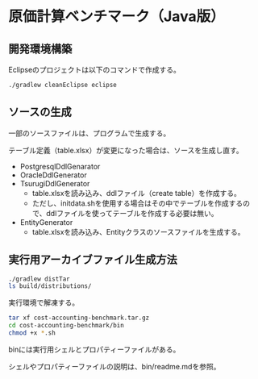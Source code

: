 # 原価計算ベンチマーク（Java版）

## 開発環境構築

Eclipseのプロジェクトは以下のコマンドで作成する。

````bash
./gradlew cleanEclipse eclipse
````



## ソースの生成

一部のソースファイルは、プログラムで生成する。

テーブル定義（table.xlsx）が変更になった場合は、ソースを生成し直す。

- PostgresqlDdlGenarator
- OracleDdlGenerator
- TsurugiDdlGenerator
  - table.xlsxを読み込み、ddlファイル（create table）を作成する。
  - ただし、initdata.shを使用する場合はその中でテーブルを作成するので、ddlファイルを使ってテーブルを作成する必要は無い。
- EntityGenerator
  - table.xlsxを読み込み、Entityクラスのソースファイルを生成する。



## 実行用アーカイブファイル生成方法

```bash
./gradlew distTar
ls build/distributions/
```

実行環境で解凍する。

```bash
tar xf cost-accounting-benchmark.tar.gz
cd cost-accounting-benchmark/bin
chmod +x *.sh
```

binには実行用シェルとプロパティーファイルがある。

シェルやプロパティーファイルの説明は、bin/readme.mdを参照。

